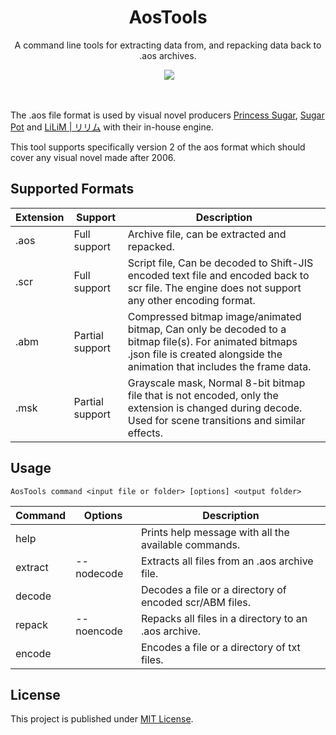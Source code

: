 <h1 align="center">AosTools</h1>

<div align="center">
  
  A command line tools for extracting data from, and repacking data back to .aos archives.

  &nbsp;<img src="https://img.shields.io/badge/dotnet-8.0.302-purple" />
</div>


&nbsp;

The .aos file format is used by visual novel producers [Princess Sugar](https://vndb.org/p1781), [Sugar Pot](https://vndb.org/p511) and [LiLiM | リリム](https://vndb.org/p281) with their in-house engine.

This tool supports specifically version 2 of the aos format which should cover any visual novel made after 2006.

## Supported Formats

| Extension | Support         | Description                                                                                                                                                                        |
| --------- | --------------- | ---------------------------------------------------------------------------------------------------------------------------------------------------------------------------------- |
| .aos      | Full support    | Archive file, can be extracted and repacked.                                                                                                                                       |
| .scr      | Full support    | Script file, Can be decoded to Shift-JIS encoded text file and encoded back to scr file. The engine does not support any other encoding format.                                    |
| .abm      | Partial support | Compressed bitmap image/animated bitmap, Can only be decoded to a bitmap file(s). For animated bitmaps .json file is created alongside the animation that includes the frame data. |
| .msk      | Partial support | Grayscale mask, Normal 8-bit bitmap file that is not encoded, only the extension is changed during decode. Used for scene transitions and similar effects.                         |

## Usage
```
AosTools command <input file or folder> [options] <output folder>
```

| Command    | Options        | Description                                                  |
| ---------- | -------------- | ------------------------------------------------------------ |
| help       |                | Prints help message with all the available commands.         |
| extract    | --nodecode     | Extracts all files from an .aos archive file.                |
| decode     |                | Decodes a file or a directory of encoded scr/ABM files.      |
| repack     | --noencode     | Repacks all files in a directory to an .aos archive.         |
| encode     |                | Encodes a file or a directory of txt files.                  |

## License

This project is published under [MIT License](/LICENSE).
